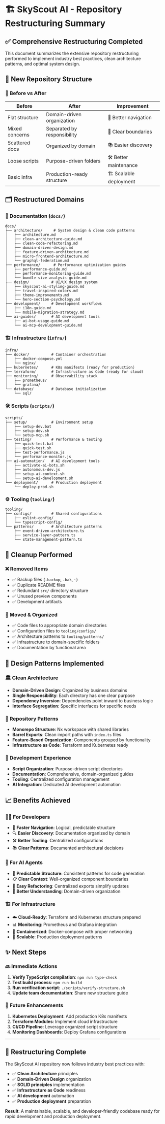 # 🏗️ SkyScout AI - Repository Restructuring Summary

## ✅ Comprehensive Restructuring Completed

This document summarizes the extensive repository restructuring performed to implement industry best practices, clean architecture patterns, and optimal system design.

## 📁 New Repository Structure

### 🎯 **Before vs After**

| **Before**     | **After**                   | **Improvement**        |
| -------------- | --------------------------- | ---------------------- |
| Flat structure | Domain-driven organization  | 🚀 Better navigation   |
| Mixed concerns | Separated by responsibility | 🎯 Clear boundaries    |
| Scattered docs | Organized by domain         | 📚 Easier discovery    |
| Loose scripts  | Purpose-driven folders      | 🛠️ Better maintenance  |
| Basic infra    | Production-ready structure  | 🏗️ Scalable deployment |

## 🗂️ **Restructured Domains**

### 📖 Documentation (`docs/`)

```
docs/
├── architecture/     # System design & clean code patterns
│   ├── architecture.md
│   ├── clean-architecture-guide.md
│   ├── clean-code-refactoring.md
│   ├── domain-driven-design.md
│   ├── feature-driven-architecture.md
│   ├── micro-frontend-architecture.md
│   └── graphql-federation.md
├── performance/      # Performance optimization guides
│   ├── performance-guide.md
│   ├── performance-monitoring-guide.md
│   └── bundle-size-analysis-guide.md
├── design/          # UI/UX design system
│   ├── skyscout-ai-styling-guide.md
│   ├── travel-inspired-colors.md
│   ├── theme-improvements.md
│   └── hero-section-psychology.md
├── development/     # Development workflows
│   ├── i18n-guide.md
│   └── mobile-migration-strategy.md
└── ai-guides/       # AI development tools
    ├── ai-bot-usage-guide.md
    └── ai-mcp-development-guide.md
```

### 🏗️ Infrastructure (`infra/`)

```
infra/
├── docker/          # Container orchestration
│   ├── docker-compose.yml
│   └── nginx/
├── kubernetes/      # K8s manifests (ready for production)
├── terraform/       # Infrastructure as Code (ready for cloud)
├── monitoring/      # Observability stack
│   ├── prometheus/
│   └── grafana/
└── database/        # Database initialization
    └── sql/
```

### 🛠️ Scripts (`scripts/`)

```
scripts/
├── setup/           # Environment setup
│   ├── setup-dev.bat
│   ├── setup-dev.sh
│   └── setup-mcp.sh
├── testing/         # Performance & testing
│   ├── quick-test.bat
│   ├── quick-test.sh
│   ├── test-performance.js
│   └── performance-monitor.js
├── ai-automation/   # AI development tools
│   ├── activate-ai-bots.sh
│   ├── autonomous-dev.js
│   ├── setup-ai-context.sh
│   └── setup-ai-development.sh
└── deployment/      # Production deployment
    └── deploy-prod.sh
```

### ⚙️ Tooling (`tooling/`)

```
tooling/
├── configs/         # Shared configurations
│   ├── eslint-config/
│   └── typescript-config/
└── patterns/        # Architecture patterns
    ├── event-driven-architecture.ts
    ├── service-layer-pattern.ts
    └── state-management-pattern.ts
```

## 🧹 **Cleanup Performed**

### ❌ **Removed Items**

- ✅ Backup files (`.backup`, `.bak`, `~`)
- ✅ Duplicate README files
- ✅ Redundant `src/` directory structure
- ✅ Unused preview components
- ✅ Development artifacts

### 🔄 **Moved & Organized**

- ✅ Code files to appropriate domain directories
- ✅ Configuration files to `tooling/configs/`
- ✅ Architecture patterns to `tooling/patterns/`
- ✅ Infrastructure to domain-specific folders
- ✅ Documentation by functional area

## 🎯 **Design Patterns Implemented**

### 🏛️ **Clean Architecture**

- **Domain-Driven Design**: Organized by business domains
- **Single Responsibility**: Each directory has one clear purpose
- **Dependency Inversion**: Dependencies point inward to business logic
- **Interface Segregation**: Specific interfaces for specific needs

### 📐 **Repository Patterns**

- **Monorepo Structure**: Nx workspace with shared libraries
- **Barrel Exports**: Clean import paths with `index.ts` files
- **Feature-Based Organization**: Components grouped by functionality
- **Infrastructure as Code**: Terraform and Kubernetes ready

### 🔧 **Development Experience**

- **Script Organization**: Purpose-driven script directories
- **Documentation**: Comprehensive, domain-organized guides
- **Tooling**: Centralized configuration management
- **AI Integration**: Dedicated AI development automation

## 📈 **Benefits Achieved**

### 👨‍💻 **For Developers**

- 🚀 **Faster Navigation**: Logical, predictable structure
- 🔍 **Easier Discovery**: Documentation organized by domain
- 🛠️ **Better Tooling**: Centralized configurations
- 📚 **Clear Patterns**: Documented architectural decisions

### 🤖 **For AI Agents**

- 🎯 **Predictable Structure**: Consistent patterns for code generation
- 📋 **Clear Context**: Well-organized component boundaries
- 🔄 **Easy Refactoring**: Centralized exports simplify updates
- 🧠 **Better Understanding**: Domain-driven organization

### 🏗️ **For Infrastructure**

- ☁️ **Cloud-Ready**: Terraform and Kubernetes structure prepared
- 📊 **Monitoring**: Prometheus and Grafana integration
- 🐳 **Containerized**: Docker-compose with proper networking
- 🚀 **Scalable**: Production deployment patterns

## ✨ **Next Steps**

### 🔜 **Immediate Actions**

1. **Verify TypeScript compilation**: `npm run type-check`
2. **Test build process**: `npm run build`
3. **Run verification script**: `./scripts/verify-structure.sh`
4. **Update team documentation**: Share new structure guide

### 🎯 **Future Enhancements**

1. **Kubernetes Deployment**: Add production K8s manifests
2. **Terraform Modules**: Implement cloud infrastructure
3. **CI/CD Pipeline**: Leverage organized script structure
4. **Monitoring Dashboards**: Deploy Grafana configurations

---

## 🎉 **Restructuring Complete**

The SkyScout AI repository now follows industry best practices with:

- ✅ **Clean Architecture** principles
- ✅ **Domain-Driven Design** organization
- ✅ **SOLID principles** implementation
- ✅ **Infrastructure as Code** readiness
- ✅ **AI development** automation
- ✅ **Production deployment** preparation

**Result**: A maintainable, scalable, and developer-friendly codebase ready for rapid development and production deployment.
